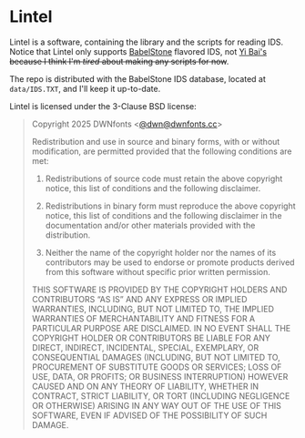 # Lintel

Lintel is a software, containing the library and the scripts for reading IDS. Notice that Lintel only supports [BabelStone](https://babelstone.co.uk/CJK/IDS.HTML) flavored IDS, not [Yi Bai's](https://github.com/yi-bai/ids) ~~because I think I'm *tired* about making any scripts for now~~.

The repo is distributed with the BabelStone IDS database, located at `data/IDS.TXT`, and I'll keep it up-to-date.

Lintel is licensed under the 3-Clause BSD license:

> Copyright 2025 DWNfonts <[@dwn@dwnfonts.cc](https://dwnfonts.cc/@dwn)>
> 
> Redistribution and use in source and binary forms, with or without modification, are permitted provided that the following conditions are met:
>
> 1. Redistributions of source code must retain the above copyright notice, this list of conditions and the following disclaimer.
>
> 2. Redistributions in binary form must reproduce the above copyright notice, this list of conditions and the following disclaimer in the documentation and/or other materials provided with the distribution.
>
> 3. Neither the name of the copyright holder nor the names of its contributors may be used to endorse or promote products derived from this software without specific prior written permission.
>
> THIS SOFTWARE IS PROVIDED BY THE COPYRIGHT HOLDERS AND CONTRIBUTORS “AS IS” AND ANY EXPRESS OR IMPLIED WARRANTIES, INCLUDING, BUT NOT LIMITED TO, THE IMPLIED WARRANTIES OF MERCHANTABILITY AND FITNESS FOR A PARTICULAR PURPOSE ARE DISCLAIMED. IN NO EVENT SHALL THE COPYRIGHT HOLDER OR CONTRIBUTORS BE LIABLE FOR ANY DIRECT, INDIRECT, INCIDENTAL, SPECIAL, EXEMPLARY, OR CONSEQUENTIAL DAMAGES (INCLUDING, BUT NOT LIMITED TO, PROCUREMENT OF SUBSTITUTE GOODS OR SERVICES; LOSS OF USE, DATA, OR PROFITS; OR BUSINESS INTERRUPTION) HOWEVER CAUSED AND ON ANY THEORY OF LIABILITY, WHETHER IN CONTRACT, STRICT LIABILITY, OR TORT (INCLUDING NEGLIGENCE OR OTHERWISE) ARISING IN ANY WAY OUT OF THE USE OF THIS SOFTWARE, EVEN IF ADVISED OF THE POSSIBILITY OF SUCH DAMAGE.